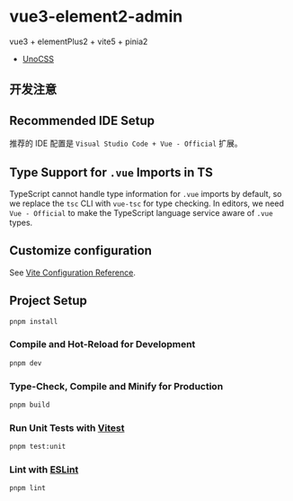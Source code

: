 # vue3-element2-admin

vue3 + elementPlus2 + vite5 + pinia2

- [UnoCSS](https://unocss.dev/interactive/)

## 开发注意

## Recommended IDE Setup

推荐的 IDE 配置是 `Visual Studio Code + Vue - Official` 扩展。

## Type Support for `.vue` Imports in TS

TypeScript cannot handle type information for `.vue` imports by default, so we replace the `tsc` CLI with `vue-tsc` for type checking. In editors, we need `Vue - Official` to make the TypeScript language service aware of `.vue` types.

## Customize configuration

See [Vite Configuration Reference](https://vitejs.dev/config/).

## Project Setup

```sh
pnpm install
```

### Compile and Hot-Reload for Development

```sh
pnpm dev
```

### Type-Check, Compile and Minify for Production

```sh
pnpm build
```

### Run Unit Tests with [Vitest](https://vitest.dev/)

```sh
pnpm test:unit
```

### Lint with [ESLint](https://eslint.org/)

```sh
pnpm lint
```
